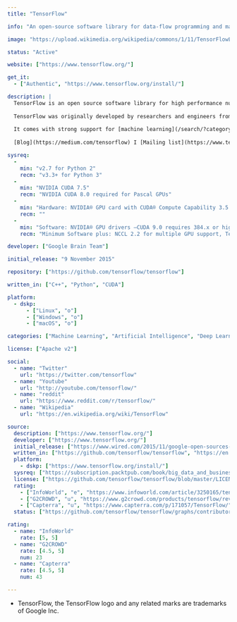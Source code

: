 ```yaml
---
title: "TensorFlow"

info: "An open-source software library for data-flow programming and machine learning applications such as neural networks"

image: "https://upload.wikimedia.org/wikipedia/commons/1/11/TensorFlowLogo.svg"

status: "Active"

website: ["https://www.tensorflow.org/"]

get_it:
  - ["Authentic", "https://www.tensorflow.org/install/"]

description: |
  TensorFlow is an open source software library for high performance numerical computation. Its flexible architecture allows easy deployment of computation across a variety of platforms (CPUs, GPUs, TPUs), and from desktops to clusters of servers to mobile and edge devices.
  
  TensorFlow was originally developed by researchers and engineers from the Google Brain team within Google’s AI organization.
  
  It comes with strong support for [machine learning](/search/?category=machine_learning) and [deep learning](/search/?category=deep_learning) and the flexible numerical computation core is used across many other scientific domains.
  
  [Blog](https://medium.com/tensorflow) I [Mailing list](https://www.tensorflow.org/community/lists) I [Stack Overflow](https://stackoverflow.com/questions/tagged/tensorflow) I [Tutorials](https://www.tensorflow.org/tutorials/) I [FAQ](https://www.tensorflow.org/guide/faq)

sysreq:
  -
    min: "v2.7 for Python 2"
    recm: "v3.3+ for Python 3"
  -
    min: "NVIDIA CUDA 7.5"
    recm: "NVIDIA CUDA 8.0 required for Pascal GPUs"
  -
    min: "Hardware: NVIDIA® GPU card with CUDA® Compute Capability 3.5 or higher"
    recm: ""
  -
    min: "Software: NVIDIA® GPU drivers —CUDA 9.0 requires 384.x or higher, CUDA® Toolkit —TensorFlow supports CUDA 9.0, CUPTI ships with the CUDA Toolkit, cuDNN SDK (>= 7.2)"
    recm: "Minimum Software plus: NCCL 2.2 for multiple GPU support, TensorRT 4.0 to improve latency and throughput for inference on some models"

developer: ["Google Brain Team"]

initial_release: "9 November 2015"

repository: ["https://github.com/tensorflow/tensorflow"]

written_in: ["C++", "Python", "CUDA"]

platform:
  - dskp:
      - ["Linux", "o"]
      - ["Windows", "o"]
      - ["macOS", "o"]

categories: ["Machine Learning", "Artificial Intelligence", "Deep Learning", "Framework"]

license: ["Apache v2"]

social:
  - name: "Twitter"
    url: "https://twitter.com/tensorflow"
  - name: "Youtube"
    url: "http://youtube.com/tensorflow/"
  - name: "reddit"
    url: "https://www.reddit.com/r/tensorflow/"
  - name: "Wikipedia"
    url: "https://en.wikipedia.org/wiki/TensorFlow"

source:
  description: ["https://www.tensorflow.org/"]
  developer: ["https://www.tensorflow.org/"]
  initial_release: ["https://www.wired.com/2015/11/google-open-sources-its-artificial-intelligence-engine/"]
  written_in: ["https://github.com/tensorflow/tensorflow", "https://en.wikipedia.org/w/index.php?title=TensorFlow&oldid=878912059"]
  platform:
    - dskp: ["https://www.tensorflow.org/install/"]
  sysreq: ["https://subscription.packtpub.com/book/big_data_and_business_intelligence/9781786469786/2/ch02lvl1sec18/requirements-for-running-tensorflow-with-gpu-from-nvidia", "https://www.tensorflow.org/install/gpu"]
  license: ["https://github.com/tensorflow/tensorflow/blob/master/LICENSE"]
  rating:
    - ["InfoWorld", "e", "https://www.infoworld.com/article/3250165/tensorflow/tensorflow-review-the-best-deep-learning-library-gets-better.html"]
    - ["G2CROWD", "u", "https://www.g2crowd.com/products/tensorflow/reviews"]
    - ["Capterra", "u", "https://www.capterra.com/p/171057/TensorFlow/"]
  status: ["https://github.com/tensorflow/tensorflow/graphs/contributors", "https://medium.com/tensorflow"]

rating:
  - name: "InfoWorld"
    rate: [5, 5]
  - name: "G2CROWD"
    rate: [4.5, 5]
    num: 23
  - name: "Capterra"
    rate: [4.5, 5]
    num: 43

---
```

  * TensorFlow, the TensorFlow logo and any related marks are trademarks of Google Inc.